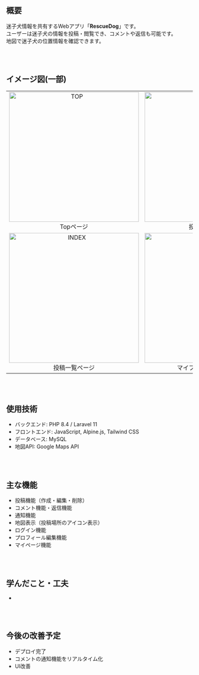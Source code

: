 ## 概要
迷子犬情報を共有するWebアプリ「**RescueDog**」です。  
ユーザーは迷子犬の情報を投稿・閲覧でき、コメントや返信も可能です。  
地図で迷子犬の位置情報を確認できます。

<br><br>

## イメージ図(一部)
<table>
  <tr>
    <td align="center">
      <img width="350" alt="TOP" src="https://github.com/user-attachments/assets/641b6f51-049a-466d-a03c-bb641a0d1312" /><br>
      Topページ
    </td>
    <td align="center">
      <img width="350" alt="SHOW" src="https://github.com/user-attachments/assets/dca3d27e-5e55-47e9-95f8-f01c592525bc" /><br>
      投稿詳細ページ
    </td>
  </tr>
  <tr>
    <td align="center">
      <img width="350" alt="INDEX" src="https://github.com/user-attachments/assets/77159cd1-faf0-46d2-b1bc-973c972838ad" /><br>
      投稿一覧ページ
    </td>
    <td align="center">
      <img width="350" alt="MYPROFILE" src="https://github.com/user-attachments/assets/bbb506c8-532a-47e2-bd03-34d3ac6ae1e3" /><br>
      マイプロフィールページ
    </td>
  </tr>
</table>

<br><br>

## 使用技術
- バックエンド: PHP 8.4 / Laravel 11  
- フロントエンド: JavaScript, Alpine.js, Tailwind CSS
- データベース: MySQL  
- 地図API: Google Maps API

<br><br>

## 主な機能
- 投稿機能（作成・編集・削除）
- コメント機能・返信機能
- 通知機能
- 地図表示（投稿場所のアイコン表示）
- ログイン機能
- プロフィール編集機能
- マイページ機能

<br><br>

## 学んだこと・工夫
-

<br><br>

## 今後の改善予定
- デプロイ完了
- コメントの通知機能をリアルタイム化
- UI改善
